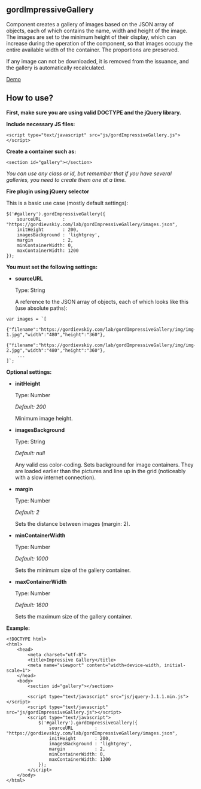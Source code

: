 ## gordImpressiveGallery ##

Сomponent creates a gallery of images based on the JSON array of objects, each of which contains the name, width and height of the image.
The images are set to the minimum height of their display, which can increase during the operation of the component, so that images occupy the entire available width of the container. The proportions are preserved.

If any image can not be downloaded, it is removed from the issuance, and the gallery is automatically recalculated.

[Demo](https://gordievskiy.com/lab/gordImpressiveGallery)

## How to use? ##

**First, make sure you are using valid DOCTYPE and the jQuery library.**

**Include necessary JS files:**
    
```
<script type="text/javascript" src="js/gordImpressiveGallery.js"></script>
```

**Create a container such as:**
    
```
<section id="gallery"></section>
```

*You can use any class or id, but remember that if you have several galleries, you need to create them one at a time.*

**Fire plugin using jQuery selector**

This is a basic use case (mostly default settings):
    
```
$('#gallery').gordImpressiveGallery({
    sourceURL        : "https://gordievskiy.com/lab/gordImpressiveGallery/images.json",
    initHeight       : 200,
    imagesBackground : 'lightgrey',
    margin           : 2,
    minContainerWidth: 0,
    maxContainerWidth: 1200
});
```

**You must set the following settings:**

* **sourceURL**

    Type: String

    A reference to the JSON array of objects, each of which looks like this (use absolute paths):

```
var images = `[
    {"filename":"https://gordievskiy.com/lab/gordImpressiveGallery/img/img-1.jpg","width":"480","height":"360"},
    {"filename":"https://gordievskiy.com/lab/gordImpressiveGallery/img/img-2.jpg","width":"480","height":"360"},
    ...
]`;
```

**Optional settings:**

* **initHeight**

    Type: Number

    *Default: 200*

    Minimum image height.

* **imagesBackground**

    Type: String

    *Default: null*

    Any valid css color-coding. Sets background for image containers. They are loaded earlier than the pictures and line up in the grid (noticeably with a slow internet connection).

* **margin**

    Type: Number

    *Default: 2*

    Sets the distance between images (margin: 2).

* **minContainerWidth**

    Type: Number

    *Default: 1000*

    Sets the minimum size of the gallery container.

* **maxContainerWidth**

    Type: Number

    *Default: 1600*

    Sets the maximum size of the gallery container.

**Example:**
```
<!DOCTYPE html>
<html>
    <head>
        <meta charset="utf-8">
        <title>Impressive Gallery</title>
        <meta name="viewport" content="width=device-width, initial-scale=1">
    </head>
    <body>
        <section id="gallery"></section>

        <script type="text/javascript" src="js/jquery-3.1.1.min.js"></script>
        <script type="text/javascript" src="js/gordImpressiveGallery.js"></script>
        <script type="text/javascript">
            $('#gallery').gordImpressiveGallery({
                sourceURL        : "https://gordievskiy.com/lab/gordImpressiveGallery/images.json",
                initHeight       : 200,
                imagesBackground : 'lightgrey',
                margin           : 2,
                minContainerWidth: 0,
                maxContainerWidth: 1200
            });
        </script>
    </body>
</html>

```

